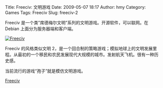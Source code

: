 Title: Freeciv: 文明游戏
Date: 2009-05-07 18:17
Author: hmy
Category: Games
Tags: Freeciv
Slug: freeciv-2

Freeciv 是一个类”席德梅尔文明”系列的文明游戏。开源软件，可以联网。在
Debian 上面分为服务器端和客户端。

[![Freeciv](http://i.linuxtoy.org/images/2009/05/freeciv-thumb.png)](http://i.linuxtoy.org/images/2009/05/freeciv.png)

Freeciv 的风格类似文明
2，是一个回合制的策略游戏；模拟地球上的文明发展里程。从最初的一个移民和农民发展现代大规模的城市。发射航天飞机。很有一种历史感。

当前流行的游戏“孢子”就是模仿文明游戏。

[Freeciv](http://freeciv.wikia.com)
